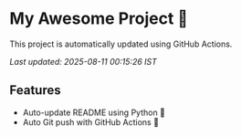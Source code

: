 # My Awesome Project 🚀

This project is automatically updated using GitHub Actions.

_Last updated: 2025-08-11 00:15:26 IST_

## Features
- Auto-update README using Python 🐍
- Auto Git push with GitHub Actions 🤖
